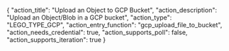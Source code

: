 {
    "action_title": "Upload an Object to GCP Bucket",
    "action_description": "Upload an Object/Blob in a GCP bucket",
    "action_type": "LEGO_TYPE_GCP",
    "action_entry_function": "gcp_upload_file_to_bucket",
    "action_needs_credential": true,
    "action_supports_poll": false,
    "action_supports_iteration": true
}